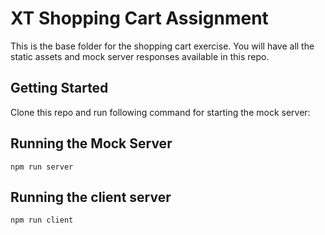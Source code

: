 # XT Shopping Cart Assignment

This is the base folder for the shopping cart exercise. You will have all the static assets and mock server responses available in this repo.

## Getting Started

Clone this repo and run following command for starting the mock server:

## Running the Mock Server

```
npm run server
```

## Running the client server

```
npm run client
```
